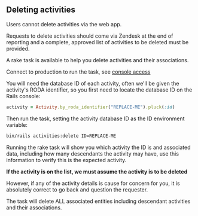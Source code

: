## Deleting activities
Users cannot delete activities via the web app.

Requests to delete activities should come via Zendesk at the end of reporting
and a complete, approved list of activities to be deleted must be provided.

A rake task is available to help you delete activities and their associations.

Connect to production to run the task, see [console access](./console-access.md)

You will need the database ID of each activity, often we'll be given the activity's 
RODA identifier, so you first need to locate the database ID on the Rails console:

```ruby
activity = Activity.by_roda_identifier("REPLACE-ME").pluck(:id)
```

Then run the task, setting the activity database ID as the ID environment
variable:

```bash
bin/rails activities:delete ID=REPLACE-ME
```

Running the rake task will show you which activity the ID is and associated
data, including how many descendants the activity may have, use this
information to verify this is the expected activity.

**If the activity is on the list, we must assume the activity is to be deleted**

However, if any of the activity details is cause for concern for you, it is
absolutely correct to go back and question the requester.

The task will delete ALL associated entities including descendant activities and
their associations.
